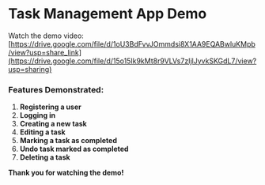 # Task Management App Demo

Watch the demo video: [https://drive.google.com/file/d/1oU3BdFvvJOmmdsi8X1AA9EQABwluKMpb/view?usp=share_link](https://drive.google.com/file/d/15o15Ik9kMt8r9VLVs7zIjlJyvkSKGdL7/view?usp=sharing)

### Features Demonstrated:
1.  **Registering a user**
2.  **Logging in**
3.  **Creating a new task**
4.  **Editing a task**
5.  **Marking a task as completed**
6.  **Undo task marked as completed**
7.  **Deleting a task**  

 **Thank you for watching the demo!**
